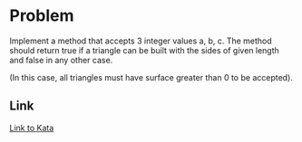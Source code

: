 # Problem

Implement a method that accepts 3 integer values a, b, c. The method should return true if a triangle can be built with the sides of given length and false in any other case.

(In this case, all triangles must have surface greater than 0 to be accepted).

## Link

[Link to Kata](https://www.codewars.com/kata/56606694ec01347ce800001b/train/javascript)
